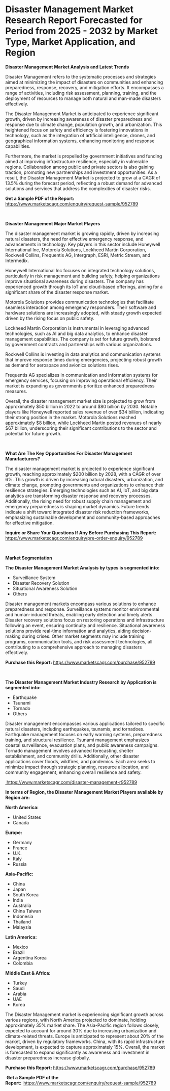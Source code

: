 <p><h1>Disaster Management Market Research Report Forecasted for Period from 2025 -  2032 by Market Type, Market Application, and Region</h1></p><p><strong>Disaster Management Market Analysis and Latest Trends</strong></p>
<p><p>Disaster Management refers to the systematic processes and strategies aimed at minimizing the impact of disasters on communities and enhancing preparedness, response, recovery, and mitigation efforts. It encompasses a range of activities, including risk assessment, planning, training, and the deployment of resources to manage both natural and man-made disasters effectively.</p><p>The Disaster Management Market is anticipated to experience significant growth, driven by increasing awareness of disaster preparedness and response due to climate change, population growth, and urbanization. This heightened focus on safety and efficiency is fostering innovations in technology, such as the integration of artificial intelligence, drones, and geographical information systems, enhancing monitoring and response capabilities.</p><p>Furthermore, the market is propelled by government initiatives and funding aimed at improving infrastructure resilience, especially in vulnerable regions. Collaboration among public and private sectors is also gaining traction, promoting new partnerships and investment opportunities. As a result, the Disaster Management Market is projected to grow at a CAGR of 13.5% during the forecast period, reflecting a robust demand for advanced solutions and services that address the complexities of disaster risks.</p></p>
<p><strong>Get a Sample PDF of the Report:&nbsp;</strong> <a href="https://www.marketscagr.com/enquiry/request-sample/952789?utm_campaign=3653&utm_medium=2&utm_source=Github&utm_content=ia&utm_term=18042025&utm_id=disaster-management">https://www.marketscagr.com/enquiry/request-sample/952789</a></p>
<p>&nbsp;</p>
<p><strong>Disaster Management Major Market Players</strong></p>
<p><p>The disaster management market is growing rapidly, driven by increasing natural disasters, the need for effective emergency response, and advancements in technology. Key players in this sector include Honeywell International Inc, Motorola Solutions, Lockheed Martin Corporation, Rockwell Collins, Frequentis AG, Intergraph, ESRI, Metric Stream, and Intermedix.</p><p>Honeywell International Inc focuses on integrated technology solutions, particularly in risk management and building safety, helping organizations improve situational awareness during disasters. The company has experienced growth through its IoT and cloud-based offerings, aiming for a significant share of the disaster response market.</p><p>Motorola Solutions provides communication technologies that facilitate seamless interaction among emergency responders. Their software and hardware solutions are increasingly adopted, with steady growth expected driven by the rising focus on public safety.</p><p>Lockheed Martin Corporation is instrumental in leveraging advanced technologies, such as AI and big data analytics, to enhance disaster management capabilities. The company is set for future growth, bolstered by government contracts and partnerships with various organizations.</p><p>Rockwell Collins is investing in data analytics and communication systems that improve response times during emergencies, projecting robust growth as demand for aerospace and avionics solutions rises.</p><p>Frequentis AG specializes in communication and information systems for emergency services, focusing on improving operational efficiency. Their market is expanding as governments prioritize enhanced preparedness measures.</p><p>Overall, the disaster management market size is projected to grow from approximately $50 billion in 2022 to around $80 billion by 2030. Notable players like Honeywell reported sales revenue of over $34 billion, indicating their strong position in the market. Motorola Solutions reached approximately $8 billion, while Lockheed Martin posted revenues of nearly $67 billion, underscoring their significant contributions to the sector and potential for future growth.</p></p>
<p>&nbsp;</p>
<p><strong>What Are The Key Opportunities For Disaster Management Manufacturers?</strong></p>
<p><p>The disaster management market is projected to experience significant growth, reaching approximately $200 billion by 2028, with a CAGR of over 6%. This growth is driven by increasing natural disasters, urbanization, and climate change, prompting governments and organizations to enhance their resilience strategies. Emerging technologies such as AI, IoT, and big data analytics are transforming disaster response and recovery processes. Additionally, the rising need for robust supply chain management and emergency preparedness is shaping market dynamics. Future trends indicate a shift toward integrated disaster risk reduction frameworks, emphasizing sustainable development and community-based approaches for effective mitigation.</p></p>
<p><strong>Inquire or Share Your Questions If Any Before Purchasing This Report:</strong> <a href="https://www.marketscagr.com/enquiry/pre-order-enquiry/952789?utm_campaign=3653&utm_medium=2&utm_source=Github&utm_content=ia&utm_term=18042025&utm_id=disaster-management">https://www.marketscagr.com/enquiry/pre-order-enquiry/952789</a></p>
<p>&nbsp;</p>
<p><strong>Market Segmentation</strong></p>
<p><strong>The Disaster Management Market Analysis by types is segmented into:</strong></p>
<p><ul><li>Surveillance System</li><li>Disaster Recovery Solution</li><li>Situational Awareness Solution</li><li>Others</li></ul></p>
<p><p>Disaster management markets encompass various solutions to enhance preparedness and response. Surveillance systems monitor environmental and human-induced threats, enabling early detection and timely alerts. Disaster recovery solutions focus on restoring operations and infrastructure following an event, ensuring continuity and resilience. Situational awareness solutions provide real-time information and analytics, aiding decision-making during crises. Other market segments may include training programs, communication tools, and risk assessment technologies, all contributing to a comprehensive approach to managing disasters effectively.</p></p>
<p><strong>Purchase this Report:&nbsp;</strong><a href="https://www.marketscagr.com/purchase/952789?utm_campaign=3653&utm_medium=2&utm_source=Github&utm_content=ia&utm_term=18042025&utm_id=disaster-management">https://www.marketscagr.com/purchase/952789</a></p>
<p>&nbsp;</p>
<p><strong>The Disaster Management Market Industry Research by Application is segmented into:</strong></p>
<p><ul><li>Earthquake</li><li>Tsunami</li><li>Tornado</li><li>Others</li></ul></p>
<p><p>Disaster management encompasses various applications tailored to specific natural disasters, including earthquakes, tsunamis, and tornadoes. Earthquake management focuses on early warning systems, preparedness training, and structural resilience. Tsunami management emphasizes coastal surveillance, evacuation plans, and public awareness campaigns. Tornado management involves advanced forecasting, shelter establishment, and community drills. Additionally, other disaster applications cover floods, wildfires, and pandemics. Each area seeks to minimize impact through strategic planning, resource allocation, and community engagement, enhancing overall resilience and safety.</p></p>
<p><a href="https://www.marketscagr.com/disaster-management-r952789?utm_campaign=3653&utm_medium=2&utm_source=Github&utm_content=ia&utm_term=18042025&utm_id=disaster-management">&nbsp;https://www.marketscagr.com/disaster-management-r952789</a></p>
<p><strong>In terms of Region, the Disaster Management Market Players available by Region are:</strong></p>
<p>
    <p> <strong> North America: </strong>
        <ul>
            <li>United States</li>
            <li>Canada</li>
        </ul>
        </p> 
    <p> <strong> Europe: </strong>
        <ul>
            <li>Germany</li>
            <li>France</li>
            <li>U.K.</li>
            <li>Italy</li>
            <li>Russia</li>
        </ul>
        </p> 
    <p> <strong> Asia-Pacific: </strong>
        <ul>
            <li>China</li>
            <li>Japan</li>
            <li>South Korea</li>
            <li>India</li>
            <li>Australia</li>
            <li>China Taiwan</li>
            <li>Indonesia</li>
            <li>Thailand</li>
            <li>Malaysia</li>
        </ul>
        </p> 
    <p> <strong> Latin America: </strong>
        <ul>
            <li>Mexico</li>
            <li>Brazil</li>
            <li>Argentina Korea</li>
            <li>Colombia</li>
        </ul>
        </p> 
    <p> <strong> Middle East & Africa: </strong>
        <ul>
            <li>Turkey</li>
            <li>Saudi</li>
            <li>Arabia</li>
            <li>UAE</li>
            <li>Korea</li>
        </ul>
    </p>
    </p>
<p><p>The Disaster Management market is experiencing significant growth across various regions, with North America projected to dominate, holding approximately 35% market share. The Asia-Pacific region follows closely, expected to account for around 30% due to increasing urbanization and climate-related threats. Europe is anticipated to represent about 20% of the market, driven by regulatory frameworks. China, with its rapid infrastructure development, is expected to capture approximately 15%. Overall, the market is forecasted to expand significantly as awareness and investment in disaster preparedness increase globally.</p></p>
<p><strong>Purchase this Report: </strong><a href="https://www.marketscagr.com/purchase/952789?utm_campaign=3653&utm_medium=2&utm_source=Github&utm_content=ia&utm_term=18042025&utm_id=disaster-management">https://www.marketscagr.com/purchase/952789</a></p>
<p>&nbsp;<strong>Get a Sample PDF of the Report:&nbsp;&nbsp;</strong><a href="https://www.marketscagr.com/enquiry/request-sample/952789?utm_campaign=3653&utm_medium=2&utm_source=Github&utm_content=ia&utm_term=18042025&utm_id=disaster-management">https://www.marketscagr.com/enquiry/request-sample/952789</a></p>
<p><strong></strong></p>
<p><p></p><p></p><p></p></p>
